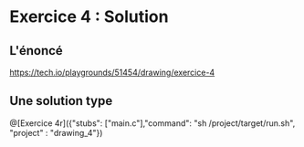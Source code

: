 # Exercice 4 : Solution

## L'énoncé

https://tech.io/playgrounds/51454/drawing/exercice-4

## Une solution type

@[Exercice 4r]({"stubs": ["main.c"],"command": "sh /project/target/run.sh", "project" : "drawing_4"})